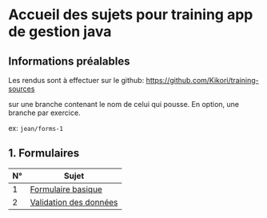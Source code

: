 # Accueil des sujets pour training app de gestion java

## Informations préalables
Les rendus sont à effectuer sur le github:
https://github.com/Kikori/training-sources

sur une branche contenant le nom de celui qui pousse. En option, une branche par exercice.

ex: `jean/forms-1`

## 1. Formulaires

|N°  | Sujet |
|--|--|
| 1 | [Formulaire basique](forms/login.md) |
| 2 | [Validation des données](forms/signin.md)|
